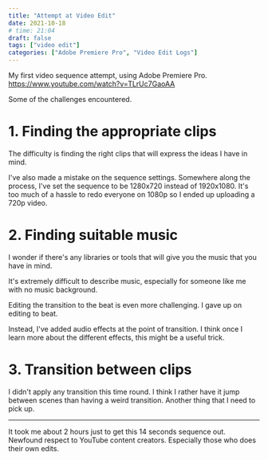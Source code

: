 ```yaml
---
title: "Attempt at Video Edit"
date: 2021-10-18
# time: 21:04
draft: false
tags: ["video edit"]
categories: ["Adobe Premiere Pro", "Video Edit Logs"]
---
```


My first video sequence attempt, using Adobe Premiere Pro.
https://www.youtube.com/watch?v=TLrUc7GaoAA

Some of the challenges encountered.

# 1. Finding the appropriate clips
The difficulty is finding the right clips that will express the ideas I have in mind. 

I've also made a mistake on the sequence settings. Somewhere along the process, I've set the sequence to be 1280x720 instead of 1920x1080. It's too much of a hassle to redo everyone on 1080p so I ended up uploading a 720p video.

# 2. Finding suitable music
I wonder if there's any libraries or tools that will give you the music that you have in mind. 

It's extremely difficult to describe music, especially for someone like me with no music background. 

Editing the transition to the beat is even more challenging. I gave up on editing to beat. 

Instead, I've added audio effects at the point of transition. I think once I learn more about the different effects, this might be a useful trick. 

# 3. Transition between clips
I didn't apply any transition this time round. I think I rather have it jump between scenes than having a weird transition. Another thing that I need to pick up. 

---

It took me about 2 hours just to get this 14 seconds sequence out. 
Newfound respect to YouTube content creators. Especially those who does their own edits. 